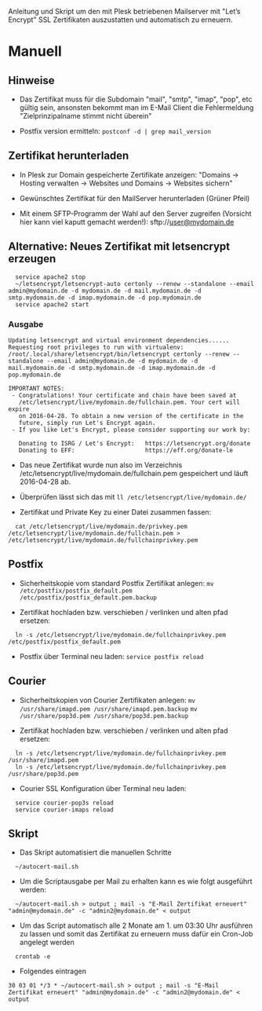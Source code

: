 Anleitung und Skript um den mit Plesk betriebenen Mailserver mit "Let’s Encrypt" SSL Zertifikaten auszustatten und automatisch zu erneuern.

# Manuell

## Hinweise

* Das Zertifikat muss für die Subdomain "mail", "smtp", "imap", "pop", etc gültig sein, ansonsten bekommt man im E-Mail Client die Fehlermeldung "Zielprinzipalname stimmt nicht überein"

* Postfix version ermitteln: `postconf -d | grep mail_version` 

## Zertifikat herunterladen

* In Plesk zur Domain gespeicherte Zertifikate anzeigen:
  "Domains -> Hosting verwalten -> Websites und Domains -> Websites sichern"

* Gewünschtes Zertifikat für den MailServer herunterladen (Grüner Pfeil)

* Mit einem SFTP-Programm der Wahl auf den Server zugreifen (Vorsicht hier kann viel kaputt gemacht werden!):
  sftp://user@mydomain.de

## Alternative: Neues Zertifikat mit letsencrypt erzeugen

```
  service apache2 stop
  ~/letsencrypt/letsencrypt-auto certonly --renew --standalone --email admin@mydomain.de -d mydomain.de -d mail.mydomain.de -d smtp.mydomain.de -d imap.mydomain.de -d pop.mydomain.de
  service apache2 start
```

### Ausgabe

```
Updating letsencrypt and virtual environment dependencies......
Requesting root privileges to run with virtualenv: /root/.local/share/letsencrypt/bin/letsencrypt certonly --renew --standalone --email admin@mydomain.de -d mydomain.de -d mail.mydomain.de -d smtp.mydomain.de -d imap.mydomain.de -d pop.mydomain.de

IMPORTANT NOTES:
 - Congratulations! Your certificate and chain have been saved at
   /etc/letsencrypt/live/mydomain.de/fullchain.pem. Your cert will expire
   on 2016-04-28. To obtain a new version of the certificate in the
   future, simply run Let's Encrypt again.
 - If you like Let's Encrypt, please consider supporting our work by:

   Donating to ISRG / Let's Encrypt:   https://letsencrypt.org/donate
   Donating to EFF:                    https://eff.org/donate-le

```

* Das neue Zertifikat wurde nun also im Verzeichnis /etc/letsencrypt/live/mydomain.de/fullchain.pem gespeichert und läuft 2016-04-28 ab.

* Überprüfen lässt sich das mit `ll /etc/letsencrypt/live/mydomain.de/`

* Zertifikat und Private Key zu einer Datei zusammen fassen:

```
  cat /etc/letsencrypt/live/mydomain.de/privkey.pem /etc/letsencrypt/live/mydomain.de/fullchain.pem > /etc/letsencrypt/live/mydomain.de/fullchainprivkey.pem
```

## Postfix

* Sicherheitskopie vom standard Postfix Zertifikat anlegen:
  `mv /etc/postfix/postfix_default.pem /etc/postfix/postfix_default.pem.backup`

* Zertifikat hochladen bzw. verschieben / verlinken und alten pfad ersetzen:
```
  ln -s /etc/letsencrypt/live/mydomain.de/fullchainprivkey.pem /etc/postfix/postfix_default.pem
```

* Postfix über Terminal neu laden: `service postfix reload`

## Courier

* Sicherheitskopien von Courier Zertifikaten anlegen:
  `mv /usr/share/imapd.pem /usr/share/imapd.pem.backup`
  `mv /usr/share/pop3d.pem /usr/share/pop3d.pem.backup`

* Zertifikat hochladen bzw. verschieben / verlinken und alten pfad ersetzen:
```
  ln -s /etc/letsencrypt/live/mydomain.de/fullchainprivkey.pem /usr/share/imapd.pem
  ln -s /etc/letsencrypt/live/mydomain.de/fullchainprivkey.pem /usr/share/pop3d.pem
```

* Courier SSL Konfiguration über Terminal neu laden:

```
  service courier-pop3s reload
  service courier-imaps reload
```

## Skript

* Das Skript automatisiert die manuellen Schritte

```
  ~/autocert-mail.sh
```

* Um die Scriptausgabe per Mail zu erhalten kann es wie folgt ausgeführt werden:

```
  ~/autocert-mail.sh > output ; mail -s "E-Mail Zertifikat erneuert" "admin@mydomain.de" -c "admin2@mydomain.de" < output
```

* Um das Script automatisch alle 2 Monate am 1. um 03:30 Uhr ausführen zu lassen und somit das Zertifikat zu erneuern muss dafür ein Cron-Job angelegt werden

```
  crontab -e 
```

* Folgendes eintragen

```
30 03 01 */3 * ~/autocert-mail.sh > output ; mail -s "E-Mail Zertifikat erneuert" "admin@mydomain.de" -c "admin2@mydomain.de" < output
```
